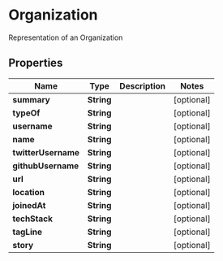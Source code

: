 

# Organization

Representation of an Organization

## Properties

| Name | Type | Description | Notes |
|------------ | ------------- | ------------- | -------------|
|**summary** | **String** |  |  [optional] |
|**typeOf** | **String** |  |  [optional] |
|**username** | **String** |  |  [optional] |
|**name** | **String** |  |  [optional] |
|**twitterUsername** | **String** |  |  [optional] |
|**githubUsername** | **String** |  |  [optional] |
|**url** | **String** |  |  [optional] |
|**location** | **String** |  |  [optional] |
|**joinedAt** | **String** |  |  [optional] |
|**techStack** | **String** |  |  [optional] |
|**tagLine** | **String** |  |  [optional] |
|**story** | **String** |  |  [optional] |



